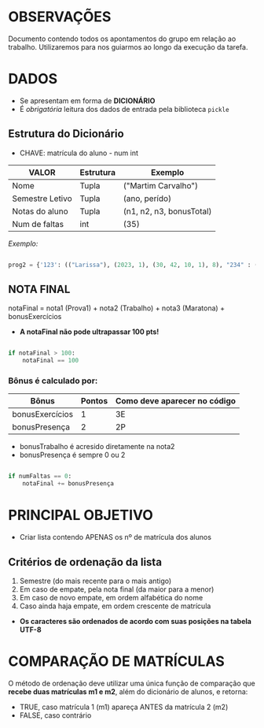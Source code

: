 # OBSERVAÇÕES
Documento contendo todos os apontamentos do grupo em relação ao trabalho. Utilizaremos para nos guiarmos ao longo da execução da tarefa.

# DADOS
* Se apresentam em forma de **DICIONÁRIO**
* É *obrigatória* leitura dos dados de entrada pela biblioteca ```pickle```

## Estrutura do Dicionário
* CHAVE: matrícula do aluno - num int

VALOR          | Estrutura | Exemplo
---------------| --------- | --------------------- 
Nome           | Tupla     | ("Martim Carvalho")
Semestre Letivo| Tupla     | (ano, perído)
Notas do aluno | Tupla     | (n1, n2, n3, bonusTotal)
Num de faltas  | int       | (35)


*Exemplo:*
```python

prog2 = {'123': (("Larissa"), (2023, 1), (30, 42, 10, 1), 8), "234" : (("Caio"), (2022, 2), (21, 2, 8, 0), 35)}
```

## NOTA FINAL
notaFinal = nota1 (Prova1) + nota2 (Trabalho) + nota3 (Maratona) + bonusExercícios

* **A notaFinal não pode ultrapassar 100 pts!**
```python

if notaFinal > 100: 
    notaFinal == 100
```

### Bônus é calculado por:
Bônus          | Pontos  | Como deve aparecer no código
---------      | ------  | --------------------- 
bonusExercícios|    1    |  3E
bonusPresença  |    2    |  2P

* bonusTrabalho é acresido diretamente na nota2
* bonusPresença é sempre 0 ou 2

```python

if numFaltas == 0: 
    notaFinal += bonusPresença
```


# PRINCIPAL OBJETIVO

* Criar lista contendo APENAS os nº de matrícula dos alunos

## Critérios de ordenação da lista

1. Semestre (do mais recente para o mais antigo)
2. Em caso de empate, pela nota final (da maior para a menor)
3. Em caso de novo empate, em ordem alfabética do nome
4. Caso ainda haja empate, em ordem crescente de matrícula

* **Os caracteres são ordenados de acordo com suas posições na tabela UTF-8**

# COMPARAÇÃO DE MATRÍCULAS
O método de ordenação deve utilizar uma única função de comparação que **recebe duas matrículas m1 e m2**, além do dicionário de alunos, e retorna:

* TRUE, caso matrícula 1 (m1) apareça ANTES da matrícula 2 (m2)
* FALSE, caso contrário